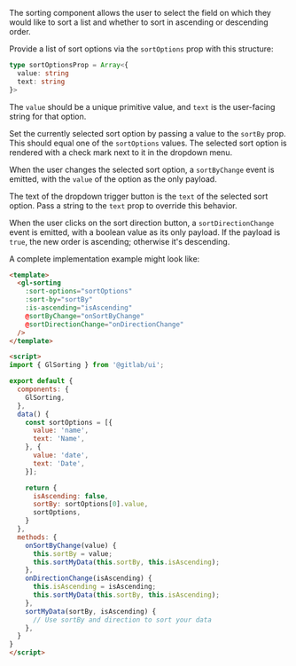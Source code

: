 The sorting component allows the user to select the field on which they would like to sort a list
and whether to sort in ascending or descending order.

Provide a list of sort options via the `sortOptions` prop with this structure:

```typescript
type sortOptionsProp = Array<{
  value: string
  text: string
}>
```

The `value` should be a unique primitive value, and `text` is the user-facing
string for that option.

Set the currently selected sort option by passing a value to the `sortBy` prop.
This should equal one of the `sortOptions` values. The selected sort option is
rendered with a check mark next to it in the dropdown menu.

When the user changes the selected sort option, a `sortByChange` event is
emitted, with the `value` of the option as the only payload.

The text of the dropdown trigger button is the `text` of the selected sort
option. Pass a string to the `text` prop to override this behavior.

When the user clicks on the sort direction button, a `sortDirectionChange`
event is emitted, with a boolean value as its only payload. If the payload is
`true`, the new order is ascending; otherwise it's descending.

A complete implementation example might look like:

```html
<template>
  <gl-sorting
    :sort-options="sortOptions"
    :sort-by="sortBy"
    :is-ascending="isAscending"
    @sortByChange="onSortByChange"
    @sortDirectionChange="onDirectionChange"
  />
</template>

<script>
import { GlSorting } from '@gitlab/ui';

export default {
  components: {
    GlSorting,
  },
  data() {
    const sortOptions = [{
      value: 'name',
      text: 'Name',
    }, {
      value: 'date',
      text: 'Date',
    }];

    return {
      isAscending: false,
      sortBy: sortOptions[0].value,
      sortOptions,
    }
  },
  methods: {
    onSortByChange(value) {
      this.sortBy = value;
      this.sortMyData(this.sortBy, this.isAscending);
    },
    onDirectionChange(isAscending) {
      this.isAscending = isAscending;
      this.sortMyData(this.sortBy, this.isAscending);
    },
    sortMyData(sortBy, isAscending) {
      // Use sortBy and direction to sort your data
    },
  }
}
</script>
```
